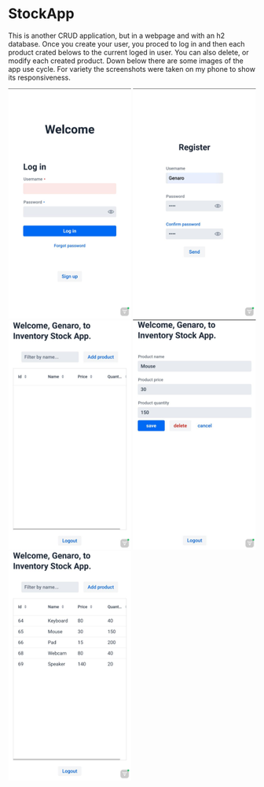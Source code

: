 # StockApp
This is another CRUD application, but in a webpage and with an h2 database. Once you create your user, you proced to log in and then each product crated belows to the current loged in user. You can also delete, or modify each created product. Down below there are some images of the app use cycle. For variety the screenshots were taken on my phone to show its responsiveness.

<img src="/Apphotos/LoginView.jpg" alt="Login View" width="250"/>
<img src="/Apphotos/RegisterView.jpg" alt="Register View" width="250"/>
<img src="/Apphotos/EmptyGridView.jpg" alt="EmptyGrid View" width="250"/>
<img src="/Apphotos/FromView.jpg" alt="FormView View" width="250"/>
<img src="/Apphotos/GridView.jpg" alt="GridView View" width="250"/>
